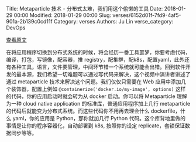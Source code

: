 Title: Metaparticle 技术 - 分布式太难，我们用这个偷懒的工具
Date: 2018-01-29 00:00
Modified: 2018-01-29 00:00
Slug: verses/6152d01f-7fd9-4af5-901a-2b139c0cd11f
Category: verses
Authors: Ju Lin
verse_category: DevOps

[查看原文](https://www.youtube.com/watch?v=gCQfFXSHSxw)

在将应用程序切换到分布式系统的时候，将会经历一番工具噩梦，你要考虑代码，编译，打包，写镜像，配容器，推 registry，配集群，配k8s，配置yaml，此外还有各种工具，语言，文件要管理，中间环节错一个系统就可能会出错。回到软件开发的最本源，我们希望一切难题可以通过写代码来解决，这个视频中演讲者讲述了通过 metaparticle 技术来解决这个问题。我们仅仅只需要在 Web 应用中添加几个装饰器，配置上例如 `@containerize('docker.io/my-image', options)` 这样的代码，你的应用启动时就会转为从 docker 启动。你可以将 Metaparticle 理解为一种 cloud native application 的标准库，普通应用程序加上几行 metaparticle 的代码后就能变为分布式系统。而这些代码你不用再去理会什么 dockerfile，什么 yaml，你的应用是 Python，那你就加几行 Python 代码。这个库背地里做的事情是让你的程序容器化，自动部署到 k8s, 按照你的设定 replicate，套锁保证数据同步等等。